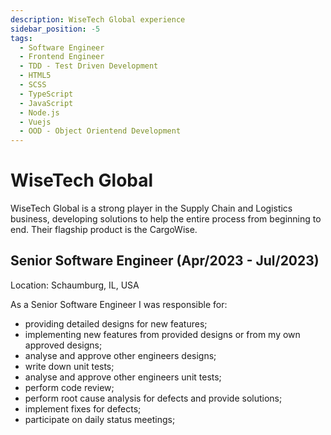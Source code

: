 ```yaml
---
description: WiseTech Global experience
sidebar_position: -5
tags:
  - Software Engineer
  - Frontend Engineer
  - TDD - Test Driven Development
  - HTML5
  - SCSS
  - TypeScript
  - JavaScript
  - Node.js
  - Vuejs
  - OOD - Object Orientend Development
---
```


# WiseTech Global

WiseTech Global is a strong player in the Supply Chain and Logistics business, developing solutions to help the entire process from beginning to end.
Their flagship product is the CargoWise.

## Senior Software Engineer (Apr/2023 - Jul/2023)

Location: Schaumburg, IL, USA

As a Senior Software Engineer I was responsible for:

- providing detailed designs for new features;
- implementing new features from provided designs or from my own approved designs;
- analyse and approve other engineers designs;
- write down unit tests;
- analyse and approve other engineers unit tests;
- perform code review;
- perform root cause analysis for defects and provide solutions;
- implement fixes for defects;
- participate on daily status meetings;
